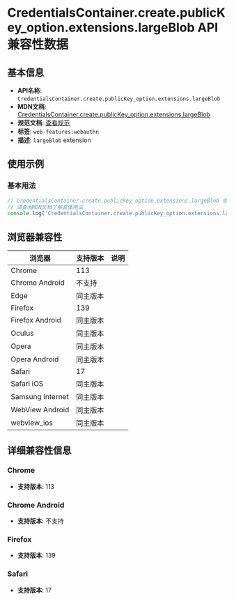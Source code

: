 # CredentialsContainer.create.publicKey_option.extensions.largeBlob API 兼容性数据

## 基本信息

- **API名称**: `CredentialsContainer.create.publicKey_option.extensions.largeBlob`
- **MDN文档**: [CredentialsContainer.create.publicKey_option.extensions.largeBlob](https://developer.mozilla.org/docs/Web/API/Web_Authentication_API/WebAuthn_extensions#largeblob)
- **规范文档**: [查看规范](https://w3c.github.io/webauthn/#sctn-large-blob-extension)
- **标签**: `web-features:webauthn`
- **描述**: `largeBlob` extension

## 使用示例

### 基本用法

```javascript
// CredentialsContainer.create.publicKey_option.extensions.largeBlob 使用示例
// 请查阅MDN文档了解具体用法
console.log('CredentialsContainer.create.publicKey_option.extensions.largeBlob API');
```

## 浏览器兼容性

| 浏览器 | 支持版本 | 说明 |
|--------|----------|------|
| Chrome | 113 |  |
| Chrome Android | 不支持 |  |
| Edge | 同主版本 |  |
| Firefox | 139 |  |
| Firefox Android | 同主版本 |  |
| Oculus | 同主版本 |  |
| Opera | 同主版本 |  |
| Opera Android | 同主版本 |  |
| Safari | 17 |  |
| Safari iOS | 同主版本 |  |
| Samsung Internet | 同主版本 |  |
| WebView Android | 同主版本 |  |
| webview_ios | 同主版本 |  |

## 详细兼容性信息

### Chrome

- **支持版本**: 113

### Chrome Android

- **支持版本**: 不支持

### Firefox

- **支持版本**: 139

### Safari

- **支持版本**: 17

